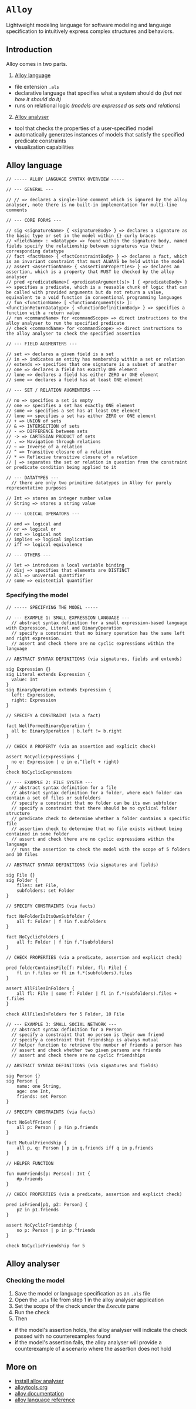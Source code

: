 # `Alloy`

Lightweight modeling language for software modeling and language specification to intuitively express complex structures and behaviors.

## Introduction

Alloy comes in two parts.

1. [Alloy language](#alloy-language)
  * file extension `.als`
  * declarative language that specifies what a system should do *(but not how it should do it)*
  * runs on relational logic *(models are expressed as sets and relations)*
2. [Alloy analyser](#alloy-analyser)
  * tool that checks the properties of a user-specified model
  * automatically generates instances of models that satisfy the specified predicate constraints
  * visualization capabilities

## Alloy language

```als
// ----- ALLOY LANGUAGE SYNTAX OVERVIEW -----

// --- GENERAL ---

// // => declares a single-line comment which is ignored by the alloy analyser, note there is no built-in implementation for multi-line comments

// --- CORE FORMS ---

// sig <signatureName> { <signatureBody> } => declares a signature as the basic type or set in the model within {} curly braces
// <fieldName> : <datatype> => found within the signature body, named fields specify the relationship between signatures via their corresponding datatype
// fact <factName> { <factConstraintBody> } => declares a fact, which is an invariant constraint that must ALWAYS be held within the model
// assert <assertionName> { <assertionProperties> } => declares an assertion, which is a property that MUST be checked by the alloy analyser
// pred <predicateName>[ <predicateArgument(s)> ] { <predicateBody> } => specifies a predicate, which is a reusable chunk of logic that can be called with provided arguments but do not return a value, equivalent to a void function in conventional programming languages
// fun <functionName> [ <functionArgument(s)> ]: <functionReturnDatatype> { <functionDefinitionBody> } => specifies a function with a return value
// run <commandName> for <commandScope> => direct instructions to the alloy analyser to run the specified predicate
// check <commandName> for <commandScope> => direct instructions to the alloy analyser to check the specified assertion

// --- FIELD AUGMENTERS ---

// set => declares a given field is a set
// in => indicates an entity has membership within a set or relation
// extends => specifies that one signature is a subset of another
// one => declares a field has exactly ONE element
// lone => declares a field has either ZERO or ONE element
// some => declares a field has at least ONE element

// --- SET / RELATION AUGMENTERS ---

// no => specifies a set is empty
// one => specifies a set has exactly ONE element
// some => specifies a set has at least ONE element
// lone => specifies a set has either ZERO or ONE element
// + => UNION of sets
// & => INTERSECTION of sets
// - => DIFFERENCE between sets
// -> => CARTESIAN PRODUCT of sets
// . => Navigation through relations
// ~ => Inverse of a relation
// ^ => Transitive closure of a relation
// * => Reflexive transitive closure of a relation
// | => separates the set or relation in question from the constraint or predicate condition being applied to it

// --- DATATYPES ---
  // there are only two primitive datatypes in Alloy for purely representative purposes

// Int => stores an integer number value
// String => stores a string value 

// --- LOGICAL OPERATORS ---

// and => logical and
// or => logical or
// not => logical not
// implies => logical implication
// iff => logical equivalence

// --- OTHERS ---

// let => introduces a local variable binding
// disj => specifies that elements are DISTINCT
// all => universal quantifier
// some => existential quantifier
```

### Specifying the model

```als
// ----- SPECIFYING THE MODEL -----

// --- EXAMPLE 1: SMALL EXPRESSION LANGUAGE --- 
  // abstract syntax definition for a small expression-based language with Expression, Literal and BinaryOperation
  // specify a constraint that no binary operation has the same left and right expression.
  // assert and check there are no cyclic expressions within the language

// ABSTRACT SYNTAX DEFINITIONS (via signatures, fields and extends)

sig Expression {}
sig Literal extends Expression {
  value: Int
}
sig BinaryOperation extends Expression {
  left: Expression,
  right: Expression
}

// SPECIFY A CONSTRAINT (via a fact)

fact WellFormedBinaryOperation {
  all b: BinaryOperation | b.left != b.right
}

// CHECK A PROPERTY (via an assertion and explicit check)

assert NoCyclicExpressions {
  no e: Expression | e in e.^(left + right)
}
check NoCyclicExpressions

// --- EXAMPLE 2: FILE SYSTEM --- 
  // abstract syntax definition for a file
  // abstract syntax definition for a folder, where each folder can contain a set of files or subfolders
  // specify a constraint that no folder can be its own subfolder
  // specify a constraint that there should be no cyclical folder structure
  // predicate check to determine whether a folder contains a specific file
  // assertion check to determine that no file exists without being contained in some folder
  // assert and check there are no cyclic expressions within the language
  // runs the assertion to check the model with the scope of 5 folders and 10 files

// ABSTRACT SYNTAX DEFINITIONS (via signatures and fields)

sig File {}
sig Folder {
    files: set File,
    subfolders: set Folder
}

// SPECIFY CONSTRAINTS (via facts)

fact NoFolderIsItsOwnSubfolder {
    all f: Folder | f !in f.subfolders
}

fact NoCyclicFolders {
    all f: Folder | f !in f.^(subfolders)
}

// CHECK PROPERTIES (via a predicate, assertion and explicit check)

pred folderContainsFile[f: Folder, fl: File] {
    fl in f.files or fl in f.*(subfolders).files
}

assert AllFilesInFolders {
    all fl: File | some f: Folder | fl in f.*(subfolders).files + f.files
}

check AllFilesInFolders for 5 Folder, 10 File

// --- EXAMPLE 3: SMALL SOCIAL NETWORK ---
  // abstract syntax definition for a Person
  // specify a constraint that no person is their own friend
  // specify a constraint that friendship is always mutual
  // helper function to retrieve the number of friends a person has
  // assert and check whether two given persons are friends
  // assert and check there are no cyclic friendships

// ABSTRACT SYNTAX DEFINITIONS (via signatures and fields)

sig Person {}
sig Person {
    name: one String, 
    age: one Int, 
    friends: set Person 
}

// SPECIFY CONSTRAINTS (via facts)

fact NoSelfFriend {
    all p: Person | p !in p.friends
}

fact MutualFriendship {
    all p, q: Person | p in q.friends iff q in p.friends
}

// HELPER FUNCTION

fun numFriends[p: Person]: Int {
    #p.friends
}

// CHECK PROPERTIES (via a predicate, assertion and explicit check)

pred isFriend[p1, p2: Person] {
    p2 in p1.friends
}

assert NoCyclicFriendship {
    no p: Person | p in p.^friends
}

check NoCyclicFriendship for 5
```

## Alloy analyser

### Checking the model

1. Save the model or language specification as an `.als` file
2. Open the `.als` file from step 1 in the alloy analyser application
3. Set the scope of the check under the *Execute* pane
4. Run the check
5. Then
  * if the model's assertion holds, the alloy analyser will indicate the check passed with no counterexamples found
  * if the model's assertion fails, the alloy analyser will provide a counterexample of a scenario where the assertion does not hold

## More on

* [install alloy analyser](https://alloytools.org/download.html)
* [alloytools.org](https://alloytools.org/)
* [alloy documentation](https://alloy.readthedocs.io/en/latest/)
* [alloy language reference](https://alloytools.org/download/alloy-language-reference.pdf)
